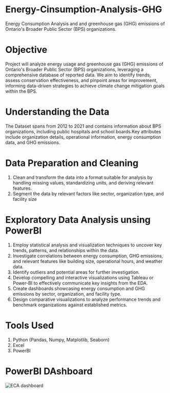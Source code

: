 # Energy-Cinsumption-Analysis-GHG
Energy Consumption Analysis and and greenhouse gas (GHG) emissions of Ontario's Broader Public Sector (BPS) organizations.

# Objective
Project will analyze energy usage and greenhouse gas (GHG) emissions of Ontario's Broader Public Sector (BPS) organizations, leveraging a comprehensive database of reported data. We aim to identify trends, assess conservation effectiveness, and pinpoint areas for improvement, informing data-driven strategies to achieve climate change mitigation goals within the BPS.

# Understanding the Data
The Dataset spans from 2012 to 2021 and contains information about BPS organizations, including public hospitals and school boards.Key attributes include organization details, operational information, energy consumption data, and GHG emissions.

# Data Preparation and Cleaning
1. Clean and transform the data into a format suitable for analysis by handling missing values, standardizing units, and deriving relevant features.
2. Segment the data by relevant factors like sector, organization type, and facility size

# Exploratory Data Analysis unsing PowerBI
1. Employ statistical analysis and visualization techniques to uncover key trends, patterns, and relationships within the data.
2. Investigate correlations between energy consumption, GHG emissions, and relevant features like building size, operational hours, and weather data.
3. Identify outliers and potential areas for further investigation.
4. Develop compelling and interactive visualizations using Tableau or Power-BI to effectively communicate key insights from the EDA.
5. Create dashboards showcasing energy consumption and GHG emissions by sector, organization, and facility type.
6. Design comparative visualizations to analyze performance trends and benchmark organizations against established metrics.

# Tools Used
1. Python (Pandas, Numpy, Matplotlib, Seaborn)
2. Excel
3. PowerBI

# PowerBI DAshboard
![ECA dashboard](https://github.com/Vinoth30/Energy-Cinsumption-Analysis-GHG/assets/86898912/452602fd-d9c7-4c08-af49-e1ab53554ebc)




